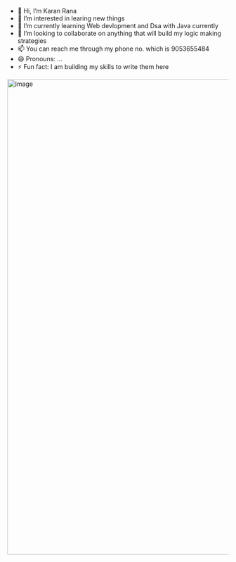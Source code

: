 - 👋 Hi, I’m Karan Rana 
- 👀 I’m interested in learing new things
- 🌱 I’m currently learning Web devlopment and Dsa with Java currently
- 💞️ I’m looking to collaborate on anything that will build my logic making strategies
- 📫 You can reach me through my phone no. which is 9053655484
- 😄 Pronouns: ...
- ⚡ Fun fact: I am building my skills to write them here


<img width="1920" height="1080" alt="image" src="https://github.com/user-attachments/assets/6ee8f6fb-3a8c-4069-ad97-c89243de6da0" />


<!---
rana-ji0001/rana-ji0001 is a ✨ special ✨ repository because its `README.md` (this file) appears on your GitHub profile.
You can click the Preview link to take a look at your changes.
--->
